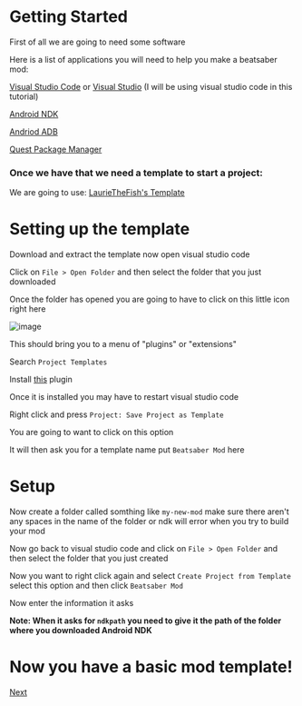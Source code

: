 # Getting Started

First of all we are going to need some software

Here is a list of applications you will need to help you make a beatsaber mod:

[Visual Studio Code](https://code.visualstudio.com/) or [Visual Studio](https://visualstudio.microsoft.com/) (I will be using visual studio code in this tutorial)

[Android NDK](https://developer.android.com/ndk/downloads)

[Andriod ADB](https://developer.android.com/studio/releases/platform-tools)

[Quest Package Manager](https://github.com/sc2ad/questpackagemanager)

### Once we have that we need a template to start a project:

We are going to use: [LaurieTheFish's Template](https://github.com/Lauriethefish/quest-mod-template)

# Setting up the template
<a id="template"></a>

Download and extract the template now open visual studio code

Click on `File > Open Folder` and then select the folder that you just downloaded

Once the folder has opened you are going to have to click on this little icon right here

![image](https://user-images.githubusercontent.com/57566773/132739318-647a99b5-bea6-4063-8d3f-94ed34feb510.png)

This should bring you to a menu of "plugins" or "extensions"

Search `Project Templates`

Install [this](https://marketplace.visualstudio.com/items?itemName=cantonios.project-templates) plugin

Once it is installed you may have to restart visual studio code

Right click and press `Project: Save Project as Template`

You are going to want to click on this option

It will then ask you for a template name put `Beatsaber Mod` here

# Setup
<a id="setup"></a>

Now create a folder called somthing like `my-new-mod` make sure there aren't any spaces in the name of the folder or ndk will error when you try to build your mod

Now go back to visual studio code and click on `File > Open Folder` and then select the folder that you just created

Now you want to right click again and select `Create Project from Template` select this option and then click `Beatsaber Mod`

Now enter the information it asks

**Note: When it asks for `ndkpath` you need to give it the path of the folder where you downloaded Android NDK**

# Now you have a basic mod template!

[Next](./starting-coding)
